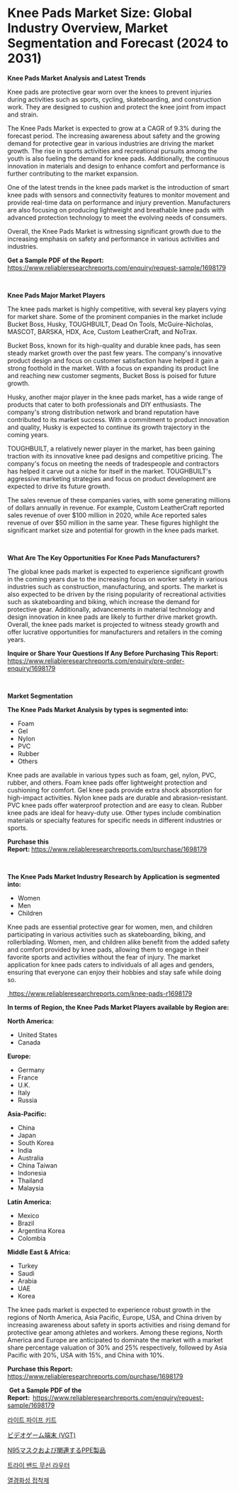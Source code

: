<p><h1>Knee Pads Market Size: Global Industry Overview, Market Segmentation and Forecast (2024 to 2031)</h1></p><p><strong>Knee Pads Market Analysis and Latest Trends</strong></p>
<p><p>Knee pads are protective gear worn over the knees to prevent injuries during activities such as sports, cycling, skateboarding, and construction work. They are designed to cushion and protect the knee joint from impact and strain.</p><p>The Knee Pads Market is expected to grow at a CAGR of 9.3% during the forecast period. The increasing awareness about safety and the growing demand for protective gear in various industries are driving the market growth. The rise in sports activities and recreational pursuits among the youth is also fueling the demand for knee pads. Additionally, the continuous innovation in materials and design to enhance comfort and performance is further contributing to the market expansion.</p><p>One of the latest trends in the knee pads market is the introduction of smart knee pads with sensors and connectivity features to monitor movement and provide real-time data on performance and injury prevention. Manufacturers are also focusing on producing lightweight and breathable knee pads with advanced protection technology to meet the evolving needs of consumers.</p><p>Overall, the Knee Pads Market is witnessing significant growth due to the increasing emphasis on safety and performance in various activities and industries.</p></p>
<p><strong>Get a Sample PDF of the Report:&nbsp;</strong> <a href="https://www.reliableresearchreports.com/enquiry/request-sample/1698179">https://www.reliableresearchreports.com/enquiry/request-sample/1698179</a></p>
<p>&nbsp;</p>
<p><strong>Knee Pads Major Market Players</strong></p>
<p><p>The knee pads market is highly competitive, with several key players vying for market share. Some of the prominent companies in the market include Bucket Boss, Husky, TOUGHBUILT, Dead On Tools, McGuire-Nicholas, MASCOT, BARSKA, HDX, Ace, Custom LeatherCraft, and NoTrax.</p><p>Bucket Boss, known for its high-quality and durable knee pads, has seen steady market growth over the past few years. The company's innovative product design and focus on customer satisfaction have helped it gain a strong foothold in the market. With a focus on expanding its product line and reaching new customer segments, Bucket Boss is poised for future growth.</p><p>Husky, another major player in the knee pads market, has a wide range of products that cater to both professionals and DIY enthusiasts. The company's strong distribution network and brand reputation have contributed to its market success. With a commitment to product innovation and quality, Husky is expected to continue its growth trajectory in the coming years.</p><p>TOUGHBUILT, a relatively newer player in the market, has been gaining traction with its innovative knee pad designs and competitive pricing. The company's focus on meeting the needs of tradespeople and contractors has helped it carve out a niche for itself in the market. TOUGHBUILT's aggressive marketing strategies and focus on product development are expected to drive its future growth.</p><p>The sales revenue of these companies varies, with some generating millions of dollars annually in revenue. For example, Custom LeatherCraft reported sales revenue of over $100 million in 2020, while Ace reported sales revenue of over $50 million in the same year. These figures highlight the significant market size and potential for growth in the knee pads market.</p></p>
<p>&nbsp;</p>
<p><strong>What Are The Key Opportunities For Knee Pads Manufacturers?</strong></p>
<p><p>The global knee pads market is expected to experience significant growth in the coming years due to the increasing focus on worker safety in various industries such as construction, manufacturing, and sports. The market is also expected to be driven by the rising popularity of recreational activities such as skateboarding and biking, which increase the demand for protective gear. Additionally, advancements in material technology and design innovation in knee pads are likely to further drive market growth. Overall, the knee pads market is projected to witness steady growth and offer lucrative opportunities for manufacturers and retailers in the coming years.</p></p>
<p><strong>Inquire or Share Your Questions If Any Before Purchasing This Report:</strong> <a href="https://www.reliableresearchreports.com/enquiry/pre-order-enquiry/1698179">https://www.reliableresearchreports.com/enquiry/pre-order-enquiry/1698179</a></p>
<p>&nbsp;</p>
<p><strong>Market Segmentation</strong></p>
<p><strong>The Knee Pads Market Analysis by types is segmented into:</strong></p>
<p><ul><li>Foam</li><li>Gel</li><li>Nylon</li><li>PVC</li><li>Rubber</li><li>Others</li></ul></p>
<p><p>Knee pads are available in various types such as foam, gel, nylon, PVC, rubber, and others. Foam knee pads offer lightweight protection and cushioning for comfort. Gel knee pads provide extra shock absorption for high-impact activities. Nylon knee pads are durable and abrasion-resistant. PVC knee pads offer waterproof protection and are easy to clean. Rubber knee pads are ideal for heavy-duty use. Other types include combination materials or specialty features for specific needs in different industries or sports.</p></p>
<p><strong>Purchase this Report:&nbsp;</strong><a href="https://www.reliableresearchreports.com/purchase/1698179">https://www.reliableresearchreports.com/purchase/1698179</a></p>
<p>&nbsp;</p>
<p><strong>The Knee Pads Market Industry Research by Application is segmented into:</strong></p>
<p><ul><li>Women</li><li>Men</li><li>Children</li></ul></p>
<p><p>Knee pads are essential protective gear for women, men, and children participating in various activities such as skateboarding, biking, and rollerblading. Women, men, and children alike benefit from the added safety and comfort provided by knee pads, allowing them to engage in their favorite sports and activities without the fear of injury. The market application for knee pads caters to individuals of all ages and genders, ensuring that everyone can enjoy their hobbies and stay safe while doing so.</p></p>
<p><a href="https://www.reliableresearchreports.com/knee-pads-r1698179">&nbsp;https://www.reliableresearchreports.com/knee-pads-r1698179</a></p>
<p><strong>In terms of Region, the Knee Pads Market Players available by Region are:</strong></p>
<p>
    <p> <strong> North America: </strong>
        <ul>
            <li>United States</li>
            <li>Canada</li>
        </ul>
        </p> 
    <p> <strong> Europe: </strong>
        <ul>
            <li>Germany</li>
            <li>France</li>
            <li>U.K.</li>
            <li>Italy</li>
            <li>Russia</li>
        </ul>
        </p> 
    <p> <strong> Asia-Pacific: </strong>
        <ul>
            <li>China</li>
            <li>Japan</li>
            <li>South Korea</li>
            <li>India</li>
            <li>Australia</li>
            <li>China Taiwan</li>
            <li>Indonesia</li>
            <li>Thailand</li>
            <li>Malaysia</li>
        </ul>
        </p> 
    <p> <strong> Latin America: </strong>
        <ul>
            <li>Mexico</li>
            <li>Brazil</li>
            <li>Argentina Korea</li>
            <li>Colombia</li>
        </ul>
        </p> 
    <p> <strong> Middle East & Africa: </strong>
        <ul>
            <li>Turkey</li>
            <li>Saudi</li>
            <li>Arabia</li>
            <li>UAE</li>
            <li>Korea</li>
        </ul>
    </p>
    </p>
<p><p>The knee pads market is expected to experience robust growth in the regions of North America, Asia Pacific, Europe, USA, and China driven by increasing awareness about safety in sports activities and rising demand for protective gear among athletes and workers. Among these regions, North America and Europe are anticipated to dominate the market with a market share percentage valuation of 30% and 25% respectively, followed by Asia Pacific with 20%, USA with 15%, and China with 10%.</p></p>
<p><strong>Purchase this Report: </strong><a href="https://www.reliableresearchreports.com/purchase/1698179">https://www.reliableresearchreports.com/purchase/1698179</a></p>
<p>&nbsp;<strong>Get a Sample PDF of the Report:&nbsp;&nbsp;</strong><a href="https://www.reliableresearchreports.com/enquiry/request-sample/1698179">https://www.reliableresearchreports.com/enquiry/request-sample/1698179</a></p>
<p><strong></strong></p>
<p><p><a href="https://medium.com/@justynwelch/%EB%B9%9B-%ED%8C%8C%EC%9D%B4%ED%94%84-%ED%82%A4%ED%8A%B8-%EC%8B%9C%EC%9E%A5-%EC%A0%84%EB%A7%9D-%EC%99%84%EC%A0%84%ED%95%9C-%EC%82%B0%EC%97%85-%EB%B6%84%EC%84%9D-2024%EB%85%84%EB%B6%80%ED%84%B0-2031%EB%85%84-3fda1a9d0785">라이트 파이프 키트</a></p><p><a href="https://medium.com/@austinallan03/%E3%83%93%E3%83%87%E3%82%AA%E3%82%B2%E3%83%BC%E3%83%A0%E3%82%BF%E3%83%BC%E3%83%9F%E3%83%8A%E3%83%AB-vgt-%E5%B8%82%E5%A0%B4%E5%B1%95%E6%9C%9B-%E5%AE%8C%E5%85%A8%E3%81%AA%E7%94%A3%E6%A5%AD%E5%88%86%E6%9E%90-2024%E5%B9%B4%E3%81%8B%E3%82%892031%E5%B9%B4-4b528431ccdd">ビデオゲーム端末 (VGT)</a></p><p><a href="https://medium.com/@nairn_boy/n95-%E3%83%9E%E3%82%B9%E3%82%AF%E3%81%8A%E3%82%88%E3%81%B3%E9%96%A2%E9%80%A3%E3%81%99%E3%82%8B-ppe-%E8%A3%BD%E5%93%81%E3%81%AE%E5%B8%82%E5%A0%B4%E8%AA%BF%E6%9F%BB%E3%83%AC%E3%83%9D%E3%83%BC%E3%83%88%E3%81%AB%E3%81%AF-2024-%E5%B9%B4%E3%81%8B%E3%82%89-2031-%E5%B9%B4%E3%81%BE%E3%81%A7%E3%81%AE-cagr-%E3%81%A7%E4%BA%88%E6%B8%AC%E3%81%95%E3%82%8C%E3%82%8B%E5%B8%82%E5%A0%B4%E8%A6%8F%E6%A8%A1-%E3%82%B7%E3%82%A7%E3%82%A2-%E6%88%90%E9%95%B7%E7%8E%87%E3%81%AB%E9%96%A2%E3%81%99%E3%82%8B%E5%88%86%E6%9E%90%E3%81%8C%E5%90%AB%E3%81%BE%E3%82%8C%E3%81%A6%E3%81%84%E3%81%BE%E3%81%99-6b9f98fb4c44">N95マスクおよび関連するPPE製品</a></p><p><a href="https://medium.com/@clairhane2023/%EA%B8%80%EB%A1%9C%EB%B2%8C-%EC%82%BC-%EB%B0%B4%EB%93%9C-%EB%AC%B4%EC%84%A0-%EA%B3%B5%EC%9C%A0%EA%B8%B0-%EC%82%B0%EC%97%85-%EC%9C%A0%ED%98%95-%EC%9D%91%EC%9A%A9-%EC%8B%9C%EC%9E%A5-%EC%B0%B8%EA%B0%80%EC%9E%90-%EC%A7%80%EC%97%AD-%EC%84%B1%EC%9E%A5-%EB%B6%84%EC%84%9D-%EB%B0%8F-%EB%AF%B8%EB%9E%98-%EC%8B%9C%EB%82%98%EB%A6%AC%EC%98%A4-2024-2031-73d3a9b00466">트라이 밴드 무선 라우터</a></p><p><a href="https://github.com/Wesleyeilly8796202/Market-Research-Report-List-1/blob/main/3399640151269.md">열경화성 접착제</a></p></p>